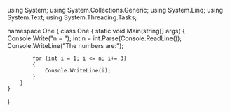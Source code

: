 using System;
using System.Collections.Generic;
using System.Linq;
using System.Text;
using System.Threading.Tasks;

namespace One
{
    class One
    {
        static void Main(string[] args)
        {
            Console.Write("n = ");
            int n = int.Parse(Console.ReadLine());
                Console.WriteLine("The numbers are:");

            for (int i = 1; i <= n; i+= 3)
            {
                Console.WriteLine(i);
            }
        }
    }
}
